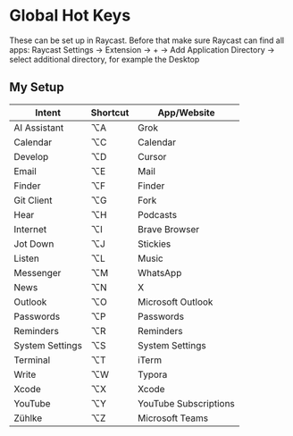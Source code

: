 # Global Hot Keys

These can be set up in Raycast. Before that make sure Raycast can find all apps: Raycast Settings -> Extension -> + -> Add Application Directory -> select additional directory, for example the Desktop

## My Setup

| Intent | Shortcut | App/Website |
|--------|---------|-----|
| AI Assistant | ⌥A | Grok |
| Calendar | ⌥C | Calendar |
| Develop | ⌥D | Cursor |
| Email | ⌥E | Mail |
| Finder | ⌥F | Finder |
| Git Client | ⌥G | Fork |
| Hear | ⌥H | Podcasts |
| Internet | ⌥I | Brave Browser |
| Jot Down | ⌥J | Stickies |
| Listen | ⌥L | Music |
| Messenger | ⌥M | WhatsApp |
| News | ⌥N | X |
| Outlook | ⌥O | Microsoft Outlook |
| Passwords | ⌥P | Passwords |
| Reminders | ⌥R | Reminders |
| System Settings | ⌥S | System Settings |
| Terminal | ⌥T | iTerm |
| Write | ⌥W | Typora |
| Xcode | ⌥X | Xcode |
| YouTube | ⌥Y | YouTube Subscriptions |
| Zühlke | ⌥Z | Microsoft Teams |